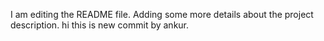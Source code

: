 I am editing the README file. Adding some more details about the project description.
hi this is new commit by ankur.
